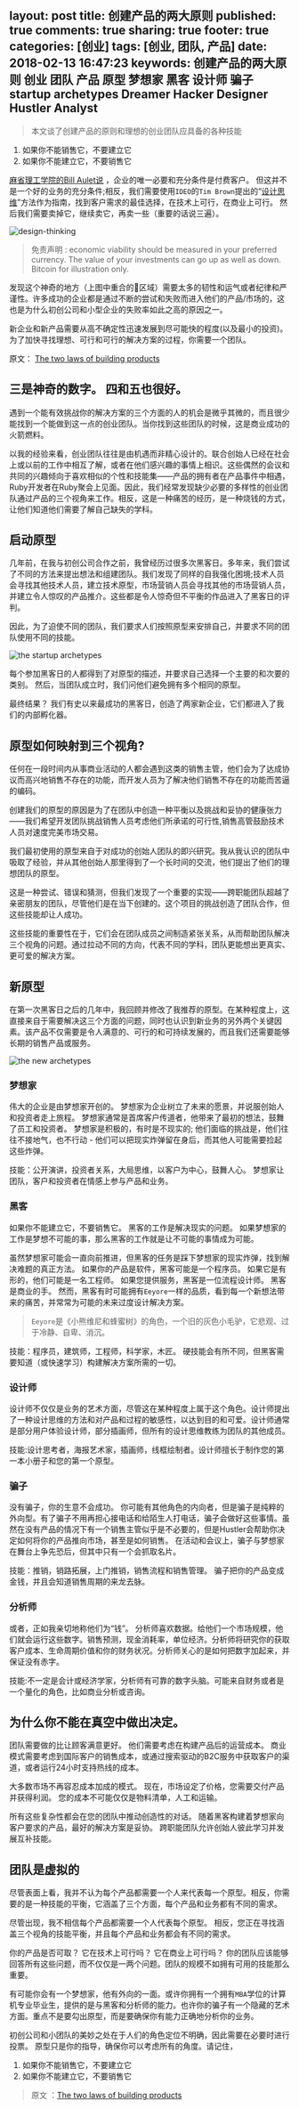 layout: post
title: 创建产品的两大原则
published: true
comments: true
sharing: true
footer: true
categories: [创业]
tags: [创业, 团队, 产品]
date: 2018-02-13 16:47:23
keywords: 创建产品的两大原则  创业 团队 产品 原型 梦想家 黑客 设计师 骗子 startup archetypes Dreamer Hacker Designer Hustler Analyst
---

> 本文谈了创建产品的原则和理想的创业团队应具备的各种技能

1. 如果你不能销售它，不要建立它
1. 如果你不能建立它，不要销售它

[麻省理工学院的Bill Aulet说](http://disciplinedentrepreneurship.com/) ，企业的唯一必要和充分条件是付费客户。 但这并不是一个好的业务的充分条件;相反，我们需要使用`IDEO`的`Tim Brown`提出的“[设计思维](https://www.ideou.com/pages/design-thinking)”方法作为指南，找到客户需求的最佳选择，在技术上可行，在商业上可行。 然后我们需要卖掉它，继续卖它，再卖一些（重要的话说三遍）。

![design-thinking](/images/blog/two-laws-of-building-products/design-thinking.png)
<!-- more -->
> 免责声明 : economic viability should be measured in your preferred currency. The value of your investments can go up as well as down. Bitcoin for illustration only.


发现这个神奇的地方（上图中重合的🚀区域）需要太多的韧性和运气或者纪律和严谨性。许多成功的企业都是通过不断的尝试和失败而进入他们的产品/市场的，这也是为什么初创公司和小型企业的失败率如此之高的原因之一。


新企业和新产品需要从高不确定性迅速发展到尽可能快的程度(以及最小的投资)。为了加快寻找理想、可行和可行的解决方案的过程，你需要一个团队。

原文： [The two laws of building products](https://medium.com/swlh/the-two-laws-of-building-products-74880772c678)

## 三是神奇的数字。 四和五也很好。

遇到一个能有效挑战你的解决方案的三个方面的人的机会是微乎其微的，而且很少能找到一个能做到这一点的创业团队。当你找到这些团队的时候，这是商业成功的火箭燃料。


以我的经验来看，创业团队往往是由机遇而非精心设计的。联合创始人已经在社会上或以前的工作中相互了解，或者在他们感兴趣的事情上相识。这些偶然的会议和共同的兴趣倾向于喜欢相似的个性和技能集——产品的拥有者在产品事件中相遇，Ruby开发者在Ruby聚会上见面。因此，我们经常发现缺少必要的多样性的创业团队通过产品的三个视角来工作。相反，这是一种痛苦的经历，是一种烧钱的方式，让他们知道他们需要了解自己缺失的学科。

## 启动原型

几年前，在我与初创公司合作之前，我曾经历过很多次黑客日。多年来，我们尝试了不同的方法来提出想法和组建团队。我们发现了同样的自我强化困境;技术人员会寻找其他技术人员，建立技术原型，市场营销人员会寻找其他的市场营销人员，并建立令人惊叹的产品推介。这些都是令人惊奇但不平衡的作品进入了黑客日的评判。

因此，为了迫使不同的团队，我们要求人们按照原型来安排自己，并要求不同的团队使用不同的技能。

![the startup archetypes](/images/blog/two-laws-of-building-products/startup-archetypes.png)

每个参加黑客日的人都得到了对原型的描述，并要求自己选择一个主要的和次要的类别。 然后，当团队成立时，我们问他们避免拥有多个相同的原型。

最终结果？ 我们有史以来最成功的黑客日，创造了两家新企业，它们都进入了我们的内部孵化器。


## 原型如何映射到三个视角?

任何在一段时间内从事商业活动的人都会遇到这类的销售主管，他们会为了达成协议而高兴地销售不存在的功能，而开发人员为了解决他们销售不存在的功能而苦逼的编码。

创建我们的原型的原因是为了在团队中创造一种平衡以及挑战和妥协的健康张力——我们希望开发团队挑战销售人员考虑他们所承诺的可行性,销售高管鼓励技术人员对速度完美市场交易。

我们最初使用的原型来自于对成功的创始人团队的即兴研究。我从我认识的团队中吸取了经验，并从其他创始人那里得到了一个长时间的交流，他们提出了他们的理想团队的原型。

这是一种尝试、错误和猜测，但我们发现了一个重要的实现——跨职能团队超越了亲密朋友的团队，尽管他们是在当下创建的。这个项目的挑战创造了团队合作，但这些技能却让人成功。

这些技能的重要性在于，它们会在团队成员之间制造紧张关系，从而帮助团队解决三个视角的问题。通过拉动不同的方向，代表不同的学科，团队更能想出更真实、更可爱的解决方案。

## 新原型

在第一次黑客日之后的几年中，我回顾并修改了我推荐的原型。在某种程度上，这直接来自于需要解决这三个方面的问题，同时也认识到新业务的另外两个关键因素。该产品不仅需要是令人满意的、可行的和可持续发展的，而且我们还需要能够长期的销售产品或服务。

![the new archetypes](/images/blog/two-laws-of-building-products/new-archetypes.png)

### 梦想家

伟大的企业是由梦想家开创的。 梦想家为企业树立了未来的愿景，并说服创始人和投资者走上旅程。 梦想家通常是首席客户传道者，他带来了最初的想法，鼓舞了员工和投资者。 梦想家是积极的，有时是不现实的; 他们面临的挑战是，他们往往不接地气，也不行动 - 他们可以把现实炸弹留在身后，而其他人可能需要捡起这些炸弹。

技能：公开演讲，投资者关系，大局思维，以客户为中心，鼓舞人心。 梦想家让团队，客户和投资者在情感上参与产品和业务。

### 黑客

如果你不能建立它，不要销售它。 黑客的工作是解决现实的问题。 如果梦想家的工作是梦想不可能的事，那么黑客的工作就是让不可能的事情成为可能。

虽然梦想家可能会一直向前推进，但黑客的任务是踩下梦想家的现实炸弹，找到解决难题的真正方法。 如果你的产品是软件，黑客可能是一个程序员。 如果它是有形的，他们可能是一名工程师。 如果您提供服务，黑客是一位流程设计师。 黑客是商业的手。 然而，黑客有时可能拥有`Eeyore`一样的品质，看到每一个新想法带来的痛苦，并常常为可能的未来过度设计解决方案。

> `Eeyore`是《小熊维尼和蜂蜜树》的角色，一个旧的灰色小毛驴，它悲观、过于冷静、自卑、消沉。

技能：程序员，建筑师，工程师，科学家，木匠。 硬技能会有所不同，但黑客需要知道（或快速学习）构建解决方案所需的一切。

### 设计师

设计师不仅仅是业务的艺术方面，尽管这在某种程度上属于这个角色。设计师提出了一种设计思维的方法和对产品和过程的敏感性，以达到目的和可爱。设计师通常是部分用户体验设计师，部分插画师，但所有的设计思维教练为团队的其他成员。

技能:设计思考者，海报艺术家，插画师，线框绘制者。设计师擅长于制作您的第一本小册子和您的第一个原型。


### 骗子

没有骗子，你的生意不会成功。 你可能有其他角色的内向者，但是骗子是纯粹的外向型。有了骗子不用再担心接电话和给陌生人打电话，骗子会做好这些事情。虽然在没有产品的情况下有一个销售主管似乎是不必要的，但是Hustler会帮助你决定如何将你的产品推向市场，甚至是如何销售。 在活动和会议上，骗子与梦想家在舞台上争先恐后，但其中只有一个会抓取名片。

技能：推销，销路拓展，上门推销，销售流程和销售管理。 骗子把你的产品变成金钱，并且会知道销售周期的来龙去脉。


### 分析师

或者，正如我亲切地称他们为“钱”。 分析师喜欢数据。给他们一个市场规模，他们就会运行这些数字。销售预测，现金消耗率，单位经济。分析师将研究你的获取客户成本、生命周期价值和你的财务状况。分析师关心的是如何把数字加起来，并保证没有赤字。

技能:不一定是会计或经济学家，分析师有可靠的数字头脑。可能来自财务或者是一个量化的角色，比如商业分析或咨询。


## 为什么你不能在真空中做出决定。

团队需要做的比让顾客满意更好。 他们需要考虑在构建产品后的运营成本。 商业模式需要考虑到国际客户的销售成本，或通过搜索驱动的B2C服务中获取客户的渠道，或者运行24小时支持热线的成本。

大多数市场不再容忍成本加成的模式。 现在，市场设定了价格，您需要交付产品并获得利润。 您的成本不可能仅仅是物料清单，人工和运输。

所有这些复杂性都会在您的团队中推动创造性的对话。 随着黑客构建着梦想家向客户要求的产品，最好的解决方案是妥协。 跨职能团队允许创始人彼此学习并发展互补技能。


## 团队是虚拟的

尽管表面上看，我并不认为每个产品都需要一个人来代表每一个原型。相反，你需要的是一种技能的平衡，它涵盖了三个方面，每个产品和业务都有不同的需求。

尽管出现，我不相信每个产品都需要一个人代表每个原型。 相反，您正在寻找涵盖三个视角的技能平衡，并且每个产品和业务都会有不同的需求。

你的产品是否可取？ 它在技术上可行吗？ 它在商业上可行吗？ 你的团队应该能够回答所有这些问题，而不仅仅是一两个问题。团队的规模不如拥有可用的技能那么重要。

有可能你会有一个梦想家，他有外向的一面。或许你拥有一个拥有`MBA`学位的计算机专业毕业生，提供的是与黑客和分析师的能力。也许你的骗子有一个隐藏的艺术方面。重点不是要勾出原型，而是要确保你有能力正确地分析你的业务。


初创公司和小团队的美妙之处在于人们的角色定位不明确，因此需要在必要时进行投票。 原型只是你的指导，确保你可以考虑所有的角度。请记住，

1. 如果你不能销售它，不要建立它
1. 如果你不能建立它，不要销售它

> 原文 ：[The two laws of building products](https://medium.com/swlh/the-two-laws-of-building-products-74880772c678)
